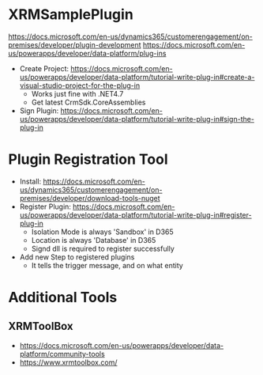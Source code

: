# XRMSamplePlugin

https://docs.microsoft.com/en-us/dynamics365/customerengagement/on-premises/developer/plugin-development
https://docs.microsoft.com/en-us/powerapps/developer/data-platform/plug-ins

- Create Project: https://docs.microsoft.com/en-us/powerapps/developer/data-platform/tutorial-write-plug-in#create-a-visual-studio-project-for-the-plug-in
    - Works just fine with .NET4.7
    - Get latest CrmSdk.CoreAssemblies
- Sign Plugin: https://docs.microsoft.com/en-us/powerapps/developer/data-platform/tutorial-write-plug-in#sign-the-plug-in
  
# Plugin Registration Tool
- Install: https://docs.microsoft.com/en-us/dynamics365/customerengagement/on-premises/developer/download-tools-nuget
- Register Plugin: https://docs.microsoft.com/en-us/powerapps/developer/data-platform/tutorial-write-plug-in#register-plug-in
  - Isolation Mode is always 'Sandbox' in D365
  - Location is always 'Database' in D365
  - Signd dll is required to register successfully
- Add new Step to registered plugins
  - It tells the trigger message, and on what entity
  

# Additional Tools
## XRMToolBox
- https://docs.microsoft.com/en-us/powerapps/developer/data-platform/community-tools
- https://www.xrmtoolbox.com/
